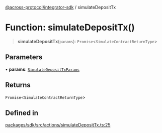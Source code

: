 [@across-protocol/integrator-sdk](../README.md) / simulateDepositTx

# Function: simulateDepositTx()

> **simulateDepositTx**(`params`): `Promise`\<`SimulateContractReturnType`\>

## Parameters

• **params**: [`SimulateDepositTxParams`](../type-aliases/SimulateDepositTxParams.md)

## Returns

`Promise`\<`SimulateContractReturnType`\>

## Defined in

[packages/sdk/src/actions/simulateDepositTx.ts:25](https://github.com/across-protocol/toolkit/blob/291e746cb19cfa8d76835b72ba70acec1a2f9971/packages/sdk/src/actions/simulateDepositTx.ts#L25)
